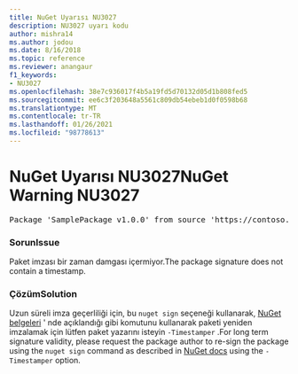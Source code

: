 ```yaml
---
title: NuGet Uyarısı NU3027
description: NU3027 uyarı kodu
author: mishra14
ms.author: jodou
ms.date: 8/16/2018
ms.topic: reference
ms.reviewer: anangaur
f1_keywords:
- NU3027
ms.openlocfilehash: 38e7c936017f4b5a19fd5d70132d05d1b808fed5
ms.sourcegitcommit: ee6c3f203648a5561c809db54ebeb1d0f0598b68
ms.translationtype: MT
ms.contentlocale: tr-TR
ms.lasthandoff: 01/26/2021
ms.locfileid: "98778613"
---
```

# <a name="nuget-warning-nu3027"></a><span data-ttu-id="1c689-103">NuGet Uyarısı NU3027</span><span class="sxs-lookup"><span data-stu-id="1c689-103">NuGet Warning NU3027</span></span>

<pre>Package 'SamplePackage v1.0.0' from source 'https://contoso.com/index.json': The signature should be timestamped to enable long-term signature validity after the certificate has expired.</pre>

### <a name="issue"></a><span data-ttu-id="1c689-104">Sorun</span><span class="sxs-lookup"><span data-stu-id="1c689-104">Issue</span></span>

<span data-ttu-id="1c689-105">Paket imzası bir zaman damgası içermiyor.</span><span class="sxs-lookup"><span data-stu-id="1c689-105">The package signature does not contain a timestamp.</span></span>


### <a name="solution"></a><span data-ttu-id="1c689-106">Çözüm</span><span class="sxs-lookup"><span data-stu-id="1c689-106">Solution</span></span>

<span data-ttu-id="1c689-107">Uzun süreli imza geçerliliği için, bu `nuget sign` seçeneği kullanarak, [NuGet belgeleri](../../create-packages/sign-a-package.md) ' nde açıklandığı gibi komutunu kullanarak paketi yeniden imzalamak için lütfen paket yazarını isteyin `-Timestamper` .</span><span class="sxs-lookup"><span data-stu-id="1c689-107">For long term signature validity, please request the package author to re-sign the package using the `nuget sign` command as described in [NuGet docs](../../create-packages/sign-a-package.md) using the `-Timestamper` option.</span></span>
